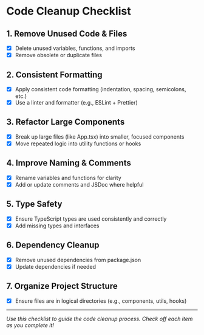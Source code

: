 # Code Cleanup Checklist

## 1. Remove Unused Code & Files
- [x] Delete unused variables, functions, and imports
- [x] Remove obsolete or duplicate files

## 2. Consistent Formatting
- [x] Apply consistent code formatting (indentation, spacing, semicolons, etc.)
- [x] Use a linter and formatter (e.g., ESLint + Prettier)

## 3. Refactor Large Components
- [x] Break up large files (like App.tsx) into smaller, focused components
- [x] Move repeated logic into utility functions or hooks

## 4. Improve Naming & Comments
- [x] Rename variables and functions for clarity
- [x] Add or update comments and JSDoc where helpful

## 5. Type Safety
- [x] Ensure TypeScript types are used consistently and correctly
- [x] Add missing types and interfaces

## 6. Dependency Cleanup
- [x] Remove unused dependencies from package.json
- [x] Update dependencies if needed

## 7. Organize Project Structure
- [x] Ensure files are in logical directories (e.g., components, utils, hooks)

---

_Use this checklist to guide the code cleanup process. Check off each item as you complete it!_ 